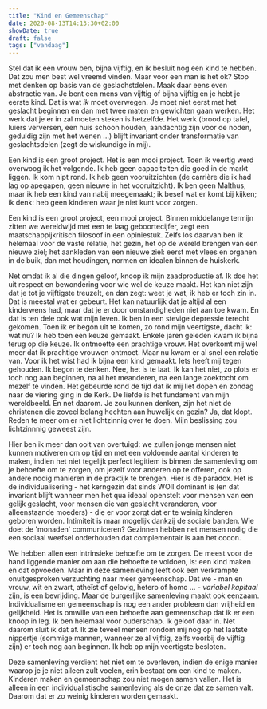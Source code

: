 ```yaml
---
title: "Kind en Gemeenschap"
date: 2020-08-13T14:13:30+02:00
showDate: true
draft: false
tags: ["vandaag"]
---
```

Stel dat ik een vrouw ben, bijna vijftig, en ik besluit nog een kind te hebben. Dat zou men best wel vreemd vinden. Maar voor een man is het ok? Stop met denken op basis van de geslachstdelen. Maak daar eens even abstractie van. Je bent een mens van vijftig of bijna vijftig en je hebt je eerste kind. Dat is wat *ik* moet overwegen. Je moet niet eerst met het geslacht beginnen en dan met twee maten en gewichten gaan werken. Het werk dat je er in zal moeten steken is hetzelfde. Het werk (brood op tafel, luiers verversen, een huis schoon houden, aandachtig zijn voor de noden, geduldig zijn met het wenen ...) blijft invariant onder transformatie van geslachtsdelen (zegt de wiskundige in mij). 

Een kind is een groot project. Het is een mooi project. Toen ik veertig werd overwoog ik het volgende. Ik heb geen capaciteiten die goed in de markt liggen. Ik kom nipt rond. Ik heb geen vooruitzichten (de carrière die ik had lag op apegapen, geen nieuwe in het vooruitzicht). Ik ben geen Malthus, maar ik heb een kind van nabij meegemaakt; ik besef wat er komt bij kijken; ik denk: heb geen kinderen waar je niet kunt voor zorgen. 

Een kind is een groot project, een mooi project. Binnen middelange termijn zitten we wereldwijd met een te laag geboortecijfer, zegt een maatschappijkritisch filosoof in een opiniestuk. Zelfs los daarvan ben ik helemaal voor de vaste relatie, het gezin, het op de wereld brengen van een nieuwe ziel; het aankleden van een nieuwe ziel: eerst met vlees en organen in de buik, dan met houdingen, normen en idealen binnen de huiskerk. 

Net omdat ik al die dingen geloof, knoop ik mijn zaadproductie af. Ik doe het uit respect en bewondering voor wie wel de keuze maakt. Het kan niet zijn dat je tot je vijftigste treuzelt, en dan zegt: weet je wat, ik heb er toch zin in. Dat is meestal wat er gebeurt. Het kan natuurlijk dat je altijd al een kinderwens had, maar dat je er door omstandigheden niet aan toe kwam. En dat is ten dele ook wat mijn leven. Ik ben in een stevige depressie terecht gekomen. Toen ik er begon uit te komen, zo rond mijn veertigste, dacht ik: wat nu? Ik heb toen een keuze gemaakt. Enkele jaren geleden kwam ik bijna terug op die keuze. Ik ontmoette een prachtige vrouw. Het overkomt mij wel meer dat ik prachtige vrouwen ontmoet. Maar nu kwam er al snel een relatie van. Voor ik het wist had ik bijna een kind gemaakt. Iets heeft mij tegen gehouden. Ik begon te denken. Nee, het is te laat. Ik kan het niet, zo plots er toch nog aan beginnen, na al het meanderen, na een lange zoektocht om mezelf te vinden. Het gebeurde rond de tijd dat ik mij liet dopen en zondag naar de viering ging in de Kerk. De liefde is het fundament van mijn wereldbeeld. En net daarom. Je zou kunnen denken, zijn het niet de christenen die zoveel belang hechten aan huwelijk en gezin? Ja, dat klopt. Reden te meer om er niet lichtzinnig over te doen. Mijn beslissing zou lichtzinnnig geweest zijn. 

Hier ben ik meer dan ooit van overtuigd: we zullen jonge mensen niet kunnen motiveren om op tijd en met een voldoende aantal kinderen te maken, indien het niet tegelijk perfect legitiem is binnen de samenleving om je behoefte om te zorgen, om jezelf voor anderen op te offeren, ook op andere nodig manieren in de praktijk te brengen. Hier is de paradox. Het is de individualisering - het kerngezin dat sinds WOII dominant is (en dat invariant blijft wanneer men het qua ideaal openstelt voor mensen van een gelijk geslacht, voor mensen die van geslacht veranderen, voor alleenstaande moeders) - die er voor zorgt dat er te weinig kinderen geboren worden. Intimiteit is maar mogelijk dankzij de sociale banden. Wie doet de 'monaden' communiceren? Gezinnen hebben net mensen nodig die een sociaal weefsel onderhouden dat complementair is aan het cocon. 

We hebben allen een intrinsieke behoefte om te zorgen. De meest voor de hand liggende manier om aan die behoefte te voldoen, is: een kind maken en dat opvoeden. Maar in deze samenleving leeft ook een verkrampte onuitgesproken verzuchting naar meer gemeenschap. Dat we - man en vrouw, wit en zwart, atheïst of gelovig, hetero of homo ... - *variabel kapitaal* zijn, is een bevrijding. Maar de burgerlijke samenleving maakt ook eenzaam. Individualisme en gemeenschap is nog een ander probleem dan vrijheid en gelijkheid. Het is omwille van een behoefte aan gemeenschap dat ik er een knoop in leg. Ik ben helemaal voor ouderschap. Ik geloof daar in. Net daarom sluit ik dat af. Ik zie teveel mensen rondom mij nog op het laatste nippertje (sommige mannen, wanneer ze al vijftig, zelfs voorbij de vijftig zijn) er toch nog aan beginnen. Ik heb op mijn veertigste besloten. 

Deze samenleving verdient het niet om te overleven, indien de enige manier waarop je je niet alleen zult voelen, erin bestaat om een kind te maken. Kinderen maken en gemeenschap zou niet mogen samen vallen. Het is alleen in een individualistische samenleving als de onze dat ze samen valt. Daarom dat er zo weinig kinderen worden gemaakt. 
